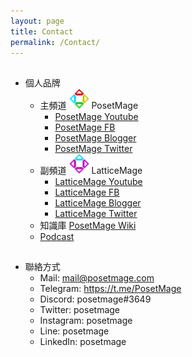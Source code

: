 ```yaml
---
layout: page
title: Contact
permalink: /Contact/
---
```


##
* 個人品牌
  * 主頻道 <img src="/Icon/New/PosetMage_t.png" Height="32" /> PosetMage 
    * [PosetMage Youtube](https://www.youtube.com/@PosetMage)
    * [PosetMage FB](https://www.facebook.com/posetmage)
    * [PosetMage Blogger](https://posetmage.blogspot.com/)
    * [PosetMage Twitter](https://twitter.com/posetmage)
  * 副頻道 <img src="/Icon/New/QuantumNecro_t.png" Height="32" /> LatticeMage
    * [LatticeMage Youtube](https://www.youtube.com/@LatticeMage)
    * [LatticeMage FB](https://www.facebook.com/LatticeMage)
    * [LatticeMage Blogger](http://LatticeMage.blogspot.com/)
    * [LatticeMage Twitter](https://twitter.com/latticemage)
  * 知識庫 [PosetMage Wiki](https://wiki.posetmage.com)
  * [Podcast](https://podcast.posetmage.com)

##
* 聯絡方式
    * Mail: mail@posetmage.com
    * Telegram: https://t.me/PosetMage
    * Discord:  posetmage#3649
    * Twitter:  posetmage
    * Instagram:  posetmage 
    * Line: posetmage 
    * LinkedIn: posetmage